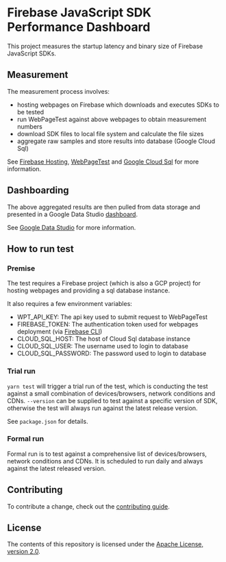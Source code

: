 # Firebase JavaScript SDK Performance Dashboard

This project measures the startup latency and binary size of Firebase JavaScript
SDKs.

## Measurement

The measurement process involves:

- hosting webpages on Firebase which downloads and executes SDKs to be tested
- run WebPageTest against above webpages to obtain measurement numbers
- download SDK files to local file system and calculate the file sizes
- aggregate raw samples and store results into database (Google Cloud Sql)

See [Firebase Hosting](https://firebase.google.com/docs/hosting/),
[WebPageTest](https://www.webpagetest.org) and
[Google Cloud Sql](https://cloud.google.com/sql/) for more
information.

## Dashboarding

The above aggregated results are then pulled from data storage and presented
in a Google Data Studio [dashboard](https://datastudio.google.com/c/u/0/reporting/1PoyaQIWappLs29cY-haBk8-kwa2KYeR_/page/1iUY).

See [Google Data Studio](https://datastudio.google.com/overview) for more
information.

## How to run test

### Premise

The test requires a Firebase project (which is also a GCP project) for hosting
webpages and providing a sql database instance.

It also requires a few environment variables:

- WPT_API_KEY: The api key used to submit request to WebPageTest
- FIREBASE_TOKEN: The authentication token used for webpages deployment (via
  [Firebase CLI](https://firebase.google.com/docs/cli/))
- CLOUD_SQL_HOST: The host of Cloud Sql database instance
- CLOUD_SQL_USER: The username used to login to database
- CLOUD_SQL_PASSWORD: The password used to login to database

### Trial run

`yarn test` will trigger a trial run of the test, which is conducting the test
against a small combination of devices/browsers, network conditions and CDNs.
`--version` can be supplied to test against a specific version of SDK, otherwise
the test will always run against the latest release version.

See `package.json` for details.

### Formal run

Formal run is to test against a comprehensive list of devices/browsers, network
conditions and CDNs. It is scheduled to run daily and always against the latest
released version.

## Contributing

To contribute a change, check out the [contributing guide](CONTRIBUTING.md).

## License

The contents of this repository is licensed under the
[Apache License, version 2.0](http://www.apache.org/licenses/LICENSE-2.0).
